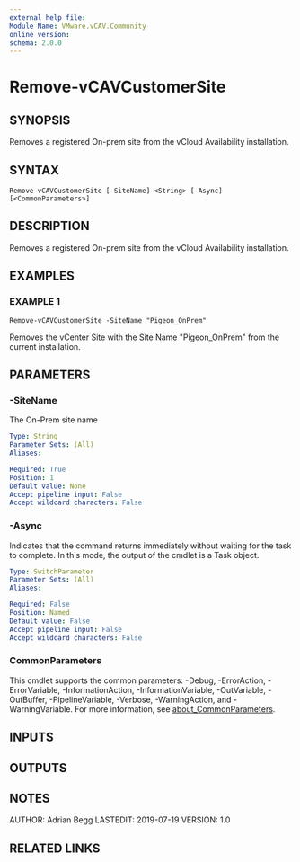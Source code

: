 ```yaml
---
external help file:
Module Name: VMware.vCAV.Community
online version:
schema: 2.0.0
---
```


# Remove-vCAVCustomerSite

## SYNOPSIS
Removes a registered On-prem site from the vCloud Availability installation.

## SYNTAX

```
Remove-vCAVCustomerSite [-SiteName] <String> [-Async] [<CommonParameters>]
```

## DESCRIPTION
Removes a registered On-prem site from the vCloud Availability installation.

## EXAMPLES

### EXAMPLE 1
```
Remove-vCAVCustomerSite -SiteName "Pigeon_OnPrem"
```

Removes the vCenter Site with the Site Name "Pigeon_OnPrem" from the current installation.

## PARAMETERS

### -SiteName
The On-Prem site name

```yaml
Type: String
Parameter Sets: (All)
Aliases:

Required: True
Position: 1
Default value: None
Accept pipeline input: False
Accept wildcard characters: False
```

### -Async
Indicates that the command returns immediately without waiting for the task to complete.
In this mode, the output of the cmdlet is a Task object.

```yaml
Type: SwitchParameter
Parameter Sets: (All)
Aliases:

Required: False
Position: Named
Default value: False
Accept pipeline input: False
Accept wildcard characters: False
```

### CommonParameters
This cmdlet supports the common parameters: -Debug, -ErrorAction, -ErrorVariable, -InformationAction, -InformationVariable, -OutVariable, -OutBuffer, -PipelineVariable, -Verbose, -WarningAction, and -WarningVariable. For more information, see [about_CommonParameters](http://go.microsoft.com/fwlink/?LinkID=113216).

## INPUTS

## OUTPUTS

## NOTES
AUTHOR: Adrian Begg
LASTEDIT: 2019-07-19
VERSION: 1.0

## RELATED LINKS
